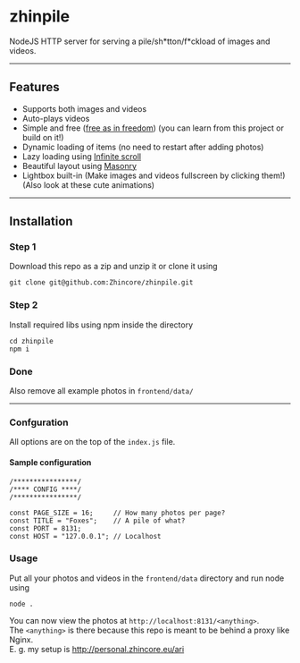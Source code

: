 # zhinpile
NodeJS HTTP server for serving a pile/sh\*tton/f\*ckload of images and videos.

---

## Features
+ Supports both images and videos
+ Auto-plays videos
+ Simple and free ([free as in freedom](https://en.wikipedia.org/wiki/Free_as_in_Freedom)) (you can learn from this project or build on it!)
+ Dynamic loading of items (no need to restart after adding photos)
+ Lazy loading using [Infinite scroll](https://infinite-scroll.com/)
+ Beautiful layout using [Masonry](https://masonry.desandro.com/)
+ Lightbox built-in (Make images and videos fullscreen by clicking them!) (Also look at these cute animations)

---

## Installation
### Step 1
Download this repo as a zip and unzip it or clone it using
```
git clone git@github.com:Zhincore/zhinpile.git
```
### Step 2
Install required libs using npm inside the directory
```
cd zhinpile
npm i
```
### Done
Also remove all example photos in `frontend/data/`

---

### Confguration
All options are on the top of the `index.js` file.
#### Sample configuration
```
/****************/
/**** CONFIG ****/
/****************/

const PAGE_SIZE = 16;     // How many photos per page?
const TITLE = "Foxes";    // A pile of what?
const PORT = 8131;  
const HOST = "127.0.0.1"; // Localhost
```

### Usage
Put all your photos and videos in the `frontend/data` directory and run node using 
```
node .
```
You can now view the photos at `http://localhost:8131/<anything>`.  
The `<anything>` is there because this repo is meant to be behind a proxy like Nginx.  
E. g. my setup is http://personal.zhincore.eu/ari
